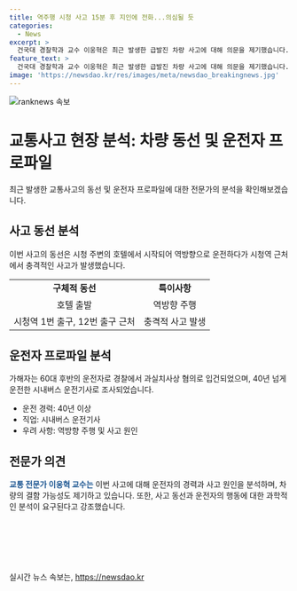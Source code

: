 ```yaml
---
title: 역주행 시청 사고 15분 후 지인에 전화...의심될 듯
categories:
  - News
excerpt: >
  건국대 경찰학과 교수 이웅혁은 최근 발생한 급발진 차량 사고에 대해 의문을 제기했습니다. 운전자가 시내버스 경력의 베테랑이었기에 차체 결함이나 급발진 가능성을 언급하며, 사고의 원인을 과학적으로 분석해야 한다고 주장했습니다. 또한, 역주행 상황을 빨리 회복시키기 위한 운전베테랑의 행동을 추측하며, 사고 조사의 필요성을 강조했습니다. 사람들이 기사를 읽고 싶어할만한 흥미로운 내용이지 않을까요?
feature_text: >
  건국대 경찰학과 교수 이웅혁은 최근 발생한 급발진 차량 사고에 대해 의문을 제기했습니다. 운전자가 시내버스 경력의 베테랑이었기에 차체 결함이나 급발진 가능성을 언급하며, 사고의 원인을 과학적으로 분석해야 한다고 주장했습니다. 또한, 역주행 상황을 빨리 회복시키기 위한 운전베테랑의 행동을 추측하며, 사고 조사의 필요성을 강조했습니다. 사람들이 기사를 읽고 싶어할만한 흥미로운 내용이지 않을까요?
image: 'https://newsdao.kr/res/images/meta/newsdao_breakingnews.jpg'
---
```


<p><img src="https://newsdao.kr/res/images/meta/newsdao_breakingnews.jpg" alt="ranknews 속보" /></p>

<h1>교통사고 현장 분석: 차량 동선 및 운전자 프로파일</h1>

<p data-ke-size="size16">최근 발생한 교통사고의 동선 및 운전자 프로파일에 대한 전문가의 분석을 확인해보겠습니다.</p>

<h2 data-ke-size="size26">사고 동선 분석</h2>

<p data-ke-size="size16">이번 사고의 동선은 시청 주변의 호텔에서 시작되어 역방향으로 운전하다가 시청역 근처에서 충격적인 사고가 발생했습니다.</p>

<table>
  <tr>
    <td style="text-align: center; height: 17px;"><b>구체적 동선</b></td>
    <td style="text-align: center; height: 17px;"><b>특이사항</b></td>
  </tr>
  <tr>
    <td style="text-align: center; height: 17px;">호텔 출발</td>
    <td style="text-align: center; height: 17px;">역방향 주행</td>
  </tr>
  <tr>
    <td style="text-align: center; height: 17px;">시청역 1번 출구, 12번 출구 근처</td>
    <td style="text-align: center; height: 17px;">충격적 사고 발생</td>
  </tr>
</table>

<h2 data-ke-size="size26">운전자 프로파일 분석</h2>

<p data-ke-size="size16">가해자는 60대 후반의 운전자로 경찰에서 과실치사상 혐의로 입건되었으며, 40년 넘게 운전한 시내버스 운전기사로 조사되었습니다.</p>

<ul>
  <li>운전 경력: 40년 이상</li>
  <li>직업: 시내버스 운전기사</li>
  <li>우려 사항: 역방향 주행 및 사고 원인</li>
</ul>

<h2 data-ke-size="size26">전문가 의견</h2>

<p data-ke-size="size16"><b><span style="color: #1a5490;">교통 전문가 이웅혁 교수는</span></b> 이번 사고에 대해 운전자의 경력과 사고 원인을 분석하며, 차량의 결함 가능성도 제기하고 있습니다. 또한, 사고 동선과 운전자의 행동에 대한 과학적인 분석이 요구된다고 강조했습니다.</p>

<p data-ke-size="size16">&nbsp;</p>

<p data-ke-size="size16">&nbsp;</p>

<p data-ke-size="size16">&nbsp;</p>
실시간 뉴스 속보는, <a href="https://newsdao.kr" rel="dofollow">https://newsdao.kr</a>


